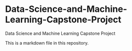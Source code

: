 # Data-Science-and-Machine-Learning-Capstone-Project
Data Science and Machine Learning Capstone Project

This is a markdown file in this repository.
